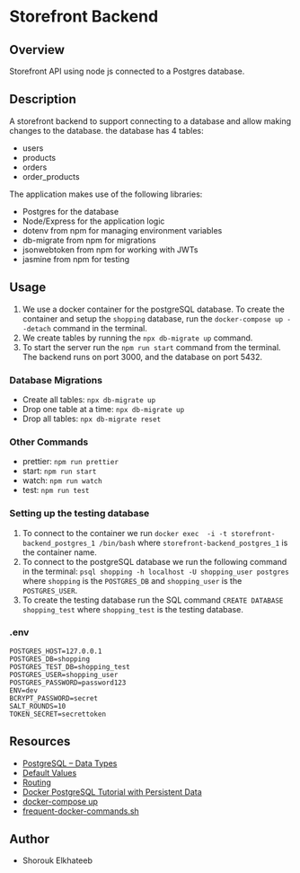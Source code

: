 # Storefront Backend

## Overview
Storefront API using node js connected to a Postgres database.

## Description
A storefront backend to support connecting to a database and allow making changes to the database. the database has 4 tables: 
- users
- products
- orders
- order_products

The  application makes use of the following libraries:
- Postgres for the database
- Node/Express for the application logic
- dotenv from npm for managing environment variables
- db-migrate from npm for migrations
- jsonwebtoken from npm for working with JWTs
- jasmine from npm for testing

## Usage
1. We use a docker container for the postgreSQL database. To create the container and setup the `shopping` database, run the `docker-compose up --detach` command in the terminal.
2. We create tables by running the `npx db-migrate up` command.
3. To start the server run the `npm run start` command from the terminal. The backend runs on port 3000, and the database on port 5432.

### Database Migrations
- Create all tables: `npx db-migrate up`
- Drop one table at a time: `npx db-migrate up`
- Drop all tables: `npx db-migrate reset`

### Other Commands
- prettier: `npm run prettier`
- start: `npm run start`
- watch: `npm run watch`
- test: `npm run test`

### Setting up the testing database
1. To connect to the container we run `docker exec  -i -t storefront-backend_postgres_1 /bin/bash` where `storefront-backend_postgres_1` is the container name.
2. To connect to the postgreSQL database we run the following command in the terminal:
`psql shopping -h localhost -U shopping_user postgres` where `shopping` is the `POSTGRES_DB` and `shopping_user` is the `POSTGRES_USER`.
3. To create the testing database run the SQL command `CREATE DATABASE shopping_test` where `shopping_test` is the testing database.

### .env
```
POSTGRES_HOST=127.0.0.1
POSTGRES_DB=shopping
POSTGRES_TEST_DB=shopping_test
POSTGRES_USER=shopping_user
POSTGRES_PASSWORD=password123
ENV=dev
BCRYPT_PASSWORD=secret
SALT_ROUNDS=10
TOKEN_SECRET=secrettoken
```

## Resources
- [PostgreSQL – Data Types](https://www.geeksforgeeks.org/postgresql-data-types/)
- [Default Values](https://www.postgresql.org/docs/current/ddl-default.html#:~:text=If%20no%20default%20value%20is,after%20the%20column%20data%20type.)
- [Routing](https://expressjs.com/en/guide/routing.html)
- [Docker PostgreSQL Tutorial with Persistent Data](https://www.youtube.com/watch?v=G3gnMSyX-XM&t=201s)
- [docker-compose up](https://docs.docker.com/compose/reference/up/)
- [frequent-docker-commands.sh](https://gist.github.com/orette/9e0c98cf89138299fcf82016e8a45d55)

## Author
- Shorouk Elkhateeb
